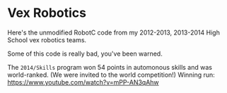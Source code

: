 # Vex Robotics
Here's the unmodified RobotC code from my 2012-2013, 2013-2014 High School vex robotics teams.

Some of this code is really bad, you've been warned.

The `2014/Skills` program won 54 points in automonous skills and was world-ranked. (We were invited to the world competition!)
Winning run: https://www.youtube.com/watch?v=mPP-AN3qAhw
